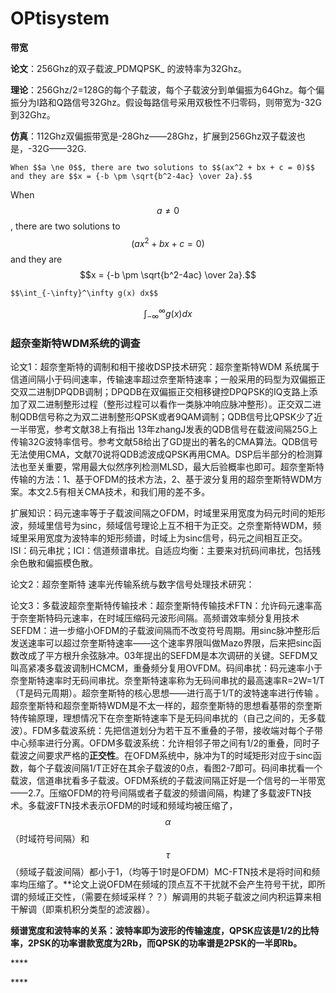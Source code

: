 # OPtisystem

**带宽**

**论文**：256Ghz的双子载波_PDMQPSK_ 的波特率为32Ghz。

**理论**：256Ghz/2=128G的每个子载波，每个子载波分到单偏振为64Ghz。每个偏振分为I路和Q路信号32Ghz。假设每路信号采用双极性不归零码，则带宽为-32G到32Ghz。

**仿真**：112Ghz双偏振带宽是-28Ghz——28Ghz，扩展到256Ghz双子载波也是，-32G——32G.

```text
When $$a \ne 0$$, there are two solutions to $$(ax^2 + bx + c = 0)$$ and they are $$x = {-b \pm \sqrt{b^2-4ac} \over 2a}.$$
```

When $$a \ne 0$$, there are two solutions to $$(ax^2 + bx + c = 0)$$ and they are $$x = {-b \pm \sqrt{b^2-4ac} \over 2a}.$$



```text
$$\int_{-\infty}^\infty g(x) dx$$
```

$$\int_{-\infty}^\infty g(x) dx$$

### 超奈奎斯特WDM系统的调查

论文1：超奈奎斯特的调制和相干接收DSP技术研究：超奈奎斯特WDM 系统属于信道间隔小于码间速率，传输速率超过奈奎斯特速率；一般采用的码型为双偏振正交双二进制DPQDB调制；DPQDB在双偏振正交相移键控DPQPSK的IQ支路上添加了双二进制整形过程（整形过程可以看作一类脉冲响应脉冲整形）。正交双二进制QDB信号称之为双二进制整形QPSK或者9QAM调制；QDB信号比QPSK少了近一半带宽，参考文献38上有指出 13年zhangJ发表的QDB信号在载波间隔25G上传输32G波特率信号。参考文献58给出了GD提出的著名的CMA算法。QDB信号无法使用CMA，文献70说将QDB滤波成QPSK再用CMA。DSP后半部分的检测算法也至关重要，常用最大似然序列检测MLSD，最大后验概率也即可。超奈奎斯特传输的方法：1、基于OFDM的技术方法，2、基于波分复用的超奈奎斯特WDM方案。本文2.5有相关CMA技术，和我们用的差不多。

扩展知识：码元速率等于子载波间隔之OFDM，时域里采用宽度为码元时间的矩形波，频域里信号为sinc，频域信号理论上互不相干为正交。之奈奎斯特WDM，频域里采用宽度为波特率的矩形频谱，时域上为sinc信号，码元之间相互正交。ISI：码元串扰；ICI：信道频谱串扰。自适应均衡：主要来对抗码间串扰，包括残余色散和偏振模色散。

论文2：超奈奎斯特 速率光传输系统与数字信号处理技术研究：

论文3：多载波超奈奎斯特传输技术：超奈奎斯特传输技术FTN：允许码元速率高于奈奎斯特码元速率，在时域压缩码元波形间隔。高频谱效率频分复用技术SEFDM：进一步缩小OFDM的子载波间隔而不改变符号周期。用sinc脉冲整形后发送速率可以超过奈奎斯特速率——这个速率界限叫做Mazo界限，后来把sinc函数改成了平方根升余弦脉冲。03年提出的SEFDM是本次调研的关键。SEFDM又叫高紧凑多载波调制HCMCM，重叠频分复用OVFDM。码间串扰：码元速率小于奈奎斯特速率时无码间串扰。奈奎斯特速率称为无码间串扰的最高速率R=2W=1/T（T是码元周期）。超奈奎斯特的核心思想——进行高于1/T的波特速率进行传输 。超奈奎斯特和超奈奎斯特WDM是不太一样的，超奈奎斯特的思想看基带的奈奎斯特传输原理，理想情况下在奈奎斯特速率下是无码间串扰的（自己之间的，无多载波）。FDM多载波系统：先把信道划分为若干互不重叠的子带，接收端对每个子带中心频率进行分离。OFDM多载波系统：允许相邻子带之间有1/2的重叠，同时子载波之间要求严格的**正交性**。在OFDM系统中，脉冲为T的时域矩形对应于sinc函数，每个子载波间隔1/T正好在其余子载波的0点，看图2-7即可。码间串扰看一个载波，信道串扰看多子载波。OFDM系统的子载波间隔正好是一个信号的一半带宽——2.7。压缩OFDM的符号间隔或者子载波的频谱间隔，构建了多载波FTN技术。多载波FTN技术表示OFDM的时域和频域均被压缩了，$$\alpha$$（时域符号间隔）和$$\tau$$（频域子载波间隔）都小于1，（均等于1时是OFDM）MC-FTN技术是将时间和频率均压缩了。\*\*论文上说OFDM在频域的顶点互不干扰就不会产生符号干扰，即所谓的频域正交性，（需要在频域采样？？）解调用的共轭子载波之间内积运算来相干解调（即乘机积分类型的滤波器）。

**频谱宽度和波特率的关系：波特率即为波形的传输速度，QPSK应该是1/2的比特率，2PSK的功率谱款宽度为2Rb，而QPSK的功率谱是2PSK的一半即Rb。**

\*\*\*\*

\*\*\*\*

